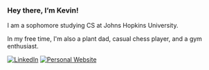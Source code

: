 ### Hey there, I’m Kevin!

I am a sophomore studying CS at Johns Hopkins University.

In my free time, I'm also a plant dad, casual chess player, and a gym enthusiast.

[![LinkedIn](https://img.shields.io/badge/kevinvelasquez9-blue?style=flat&logo=linkedin&labelColor=blue)](https://www.linkedin.com/in/kevinvelasquez9)
[![Personal Website](https://img.shields.io/badge/kevinvelasquez.com-green?style=flat&logo=Google-Chrome&logoColor=white)](https://kevinvelasquez.com)

